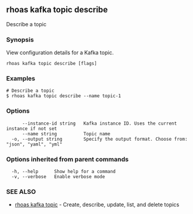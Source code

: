 ## rhoas kafka topic describe

Describe a topic

### Synopsis

View configuration details for a Kafka topic.


```
rhoas kafka topic describe [flags]
```

### Examples

```
# Describe a topic
$ rhoas kafka topic describe --name topic-1

```

### Options

```
      --instance-id string   Kafka instance ID. Uses the current instance if not set 
      --name string          Topic name
  -o, --output string        Specify the output format. Choose from: "json", "yaml", "yml"
```

### Options inherited from parent commands

```
  -h, --help      Show help for a command
  -v, --verbose   Enable verbose mode
```

### SEE ALSO

* [rhoas kafka topic](rhoas_kafka_topic.md)	 - Create, describe, update, list, and delete topics

